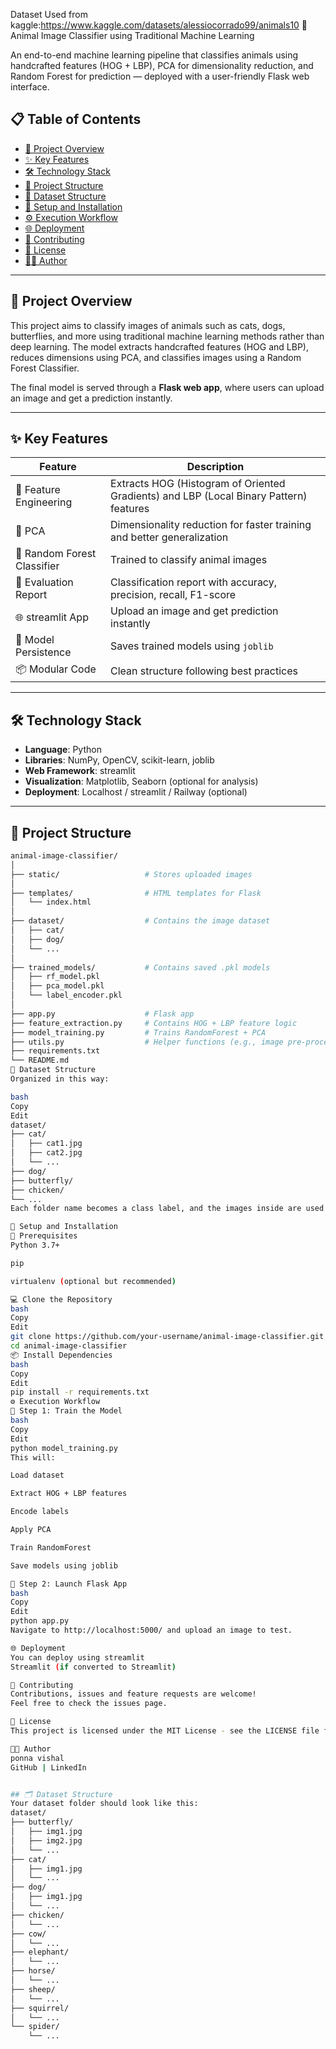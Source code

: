 Dataset Used from kaggle:https://www.kaggle.com/datasets/alessiocorrado99/animals10
 🐾 Animal Image Classifier using Traditional Machine Learning

An end-to-end machine learning pipeline that classifies animals using handcrafted features (HOG + LBP), PCA for dimensionality reduction, and Random Forest for prediction — deployed with a user-friendly Flask web interface.
## 📋 Table of Contents
- [📖 Project Overview](#-project-overview)
- [✨ Key Features](#-key-features)
- [🛠️ Technology Stack](#️-technology-stack)
- [📂 Project Structure](#-project-structure)
- [📁 Dataset Structure](#-dataset-structure)
- [🚀 Setup and Installation](#-setup-and-installation)
- [⚙️ Execution Workflow](#️-execution-workflow)
- [🌐 Deployment](#-deployment)
- [🤝 Contributing](#-contributing)
- [📜 License](#-license)
- [👨‍💻 Author](#-author)

---

## 📖 Project Overview

This project aims to classify images of animals such as cats, dogs, butterflies, and more using traditional machine learning methods rather than deep learning. The model extracts handcrafted features (HOG and LBP), reduces dimensions using PCA, and classifies images using a Random Forest Classifier.

The final model is served through a **Flask web app**, where users can upload an image and get a prediction instantly.

---

## ✨ Key Features

| Feature | Description |
|--------|-------------|
| 🧠 Feature Engineering | Extracts HOG (Histogram of Oriented Gradients) and LBP (Local Binary Pattern) features |
| 🔻 PCA | Dimensionality reduction for faster training and better generalization |
| 🌲 Random Forest Classifier | Trained to classify animal images |
| 🧪 Evaluation Report | Classification report with accuracy, precision, recall, F1-score |
| 🌐 streamlit App | Upload an image and get prediction instantly |
| 💾 Model Persistence | Saves trained models using `joblib` |
| 📦 Modular Code | Clean structure following best practices |

---

## 🛠️ Technology Stack

- **Language**: Python
- **Libraries**: NumPy, OpenCV, scikit-learn, joblib
- **Web Framework**: streamlit
- **Visualization**: Matplotlib, Seaborn (optional for analysis)
- **Deployment**: Localhost / streamlit / Railway (optional)

---

## 📂 Project Structure

```bash
animal-image-classifier/
│
├── static/                   # Stores uploaded images
│
├── templates/                # HTML templates for Flask
│   └── index.html
│
├── dataset/                  # Contains the image dataset
│   ├── cat/
│   ├── dog/
│   └── ...
│
├── trained_models/           # Contains saved .pkl models
│   ├── rf_model.pkl
│   ├── pca_model.pkl
│   └── label_encoder.pkl
│
├── app.py                    # Flask app
├── feature_extraction.py     # Contains HOG + LBP feature logic
├── model_training.py         # Trains RandomForest + PCA
├── utils.py                  # Helper functions (e.g., image pre-processing)
├── requirements.txt
└── README.md
📁 Dataset Structure
Organized in this way:

bash
Copy
Edit
dataset/
├── cat/
│   ├── cat1.jpg
│   ├── cat2.jpg
│   └── ...
├── dog/
├── butterfly/
├── chicken/
└── ...
Each folder name becomes a class label, and the images inside are used for training/testing.

🚀 Setup and Installation
🔧 Prerequisites
Python 3.7+

pip

virtualenv (optional but recommended)

💻 Clone the Repository
bash
Copy
Edit
git clone https://github.com/your-username/animal-image-classifier.git
cd animal-image-classifier
📦 Install Dependencies
bash
Copy
Edit
pip install -r requirements.txt
⚙️ Execution Workflow
🔸 Step 1: Train the Model
bash
Copy
Edit
python model_training.py
This will:

Load dataset

Extract HOG + LBP features

Encode labels

Apply PCA

Train RandomForest

Save models using joblib

🔸 Step 2: Launch Flask App
bash
Copy
Edit
python app.py
Navigate to http://localhost:5000/ and upload an image to test.

🌐 Deployment
You can deploy using streamlit
Streamlit (if converted to Streamlit)

🤝 Contributing
Contributions, issues and feature requests are welcome!
Feel free to check the issues page.

📜 License
This project is licensed under the MIT License - see the LICENSE file for details.

👨‍💻 Author
ponna vishal
GitHub | LinkedIn


## 🗂️ Dataset Structure
Your dataset folder should look like this:
dataset/
├── butterfly/
│   ├── img1.jpg
│   ├── img2.jpg
│   └── ...
├── cat/
│   ├── img1.jpg
│   └── ...
├── dog/
│   ├── img1.jpg
│   └── ...
├── chicken/
│   └── ...
├── cow/
│   └── ...
├── elephant/
│   └── ...
├── horse/
│   └── ...
├── sheep/
│   └── ...
├── squirrel/
│   └── ...
└── spider/
    └── ...

